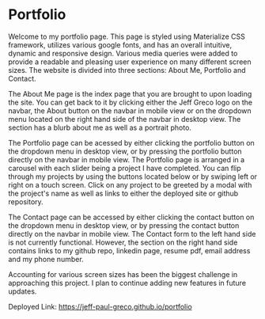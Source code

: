 # Portfolio

Welcome to my portfolio page. This page is styled using Materialize CSS framework, utilizes various google fonts, and has an overall intuitive, dynamic and responsive design. Various media queries were added to provide a readable and pleasing user experience on many different screen sizes. The website is divided into three sections: About Me, Portfolio and Contact. 

The About Me page is the index page that you are brought to upon loading the site. You can get back to it by clicking either the Jeff Greco logo on the navbar, the About button on the navbar in mobile view or on the dropdown menu located on the right hand side of the navbar in desktop view. The section has a blurb about me as well as a portrait photo.

The Portfolio page can be acessed by either clicking the portfolio button on the dropdown menu in desktop view, or by pressing the portfolio button directly on the navbar in mobile view. The Portfolio page is arranged in a carousel with each slider being a project I have completed. You can flip through my projects by using the buttons located below or by swiping left or right on a touch screen. Click on any project to be greeted by a modal with the project's name as well as links to either the deployed site or github repository.

The Contact page can be accessed by either clicking the contact button on the dropdown menu in desktop view, or by pressing the contact button directly on the navbar in mobile view. The Contact form to the left hand side is not currently functional. However, the section on the right hand side contains links to my github repo, linkedin page, resume pdf, email address and my phone number.

Accounting for various screen sizes has been the biggest challenge in approaching this project. I plan to continue adding new features in future updates.

Deployed Link: https://jeff-paul-greco.github.io/portfolio